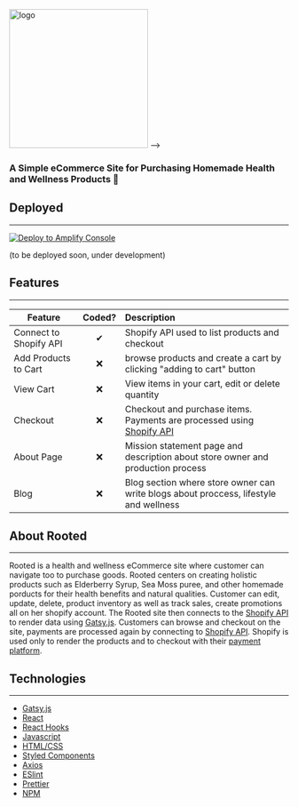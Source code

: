<img src="https://scontent-lax3-2.xx.fbcdn.net/v/t1.18169-9/13754348_1735577500046419_9134668357838244508_n.jpg?_nc_cat=101&ccb=1-3&_nc_sid=09cbfe&_nc_ohc=lMF_O5nM_GQAX8BZQQW&_nc_ht=scontent-lax3-2.xx&oh=8b1c5c63ce6ab45ea7bb202de283f1ff&oe=612813E5" alt="logo" width="250" height="250" />
<!-- <a src="https://github.com/javier-zarate/rooted/issues"
<!-- [![Latest Github release](https://img.shields.io/github/v/release/javier-zarate/rooted.svg)](https://github.com/javier-zarate/rooted/releases/latest)[![Latest Github release](https://img.shields.io/github/v/release/javier-zarate/rooted.svg)](https://github.com/javier-zarate/rooted/releases/latest)[![Latest Github release](https://img.shields.io/github/v/release/javier-zarate/rooted.svg)](https://github.com/javier-zarate/rooted/releases/latest) --> -->

### A Simple eCommerce Site for Purchasing Homemade Health and Wellness Products :handbag:

## Deployed
---
<a href="https://console.aws.amazon.com/amplify/home#/deploy?repo=https://github.com/username/repository">
    <img src="https://oneclick.amplifyapp.com/button.svg" alt="Deploy to Amplify Console">
</a>

(to be deployed soon, under development)

## Features
---
| Feature  |  Coded?       | Description  |
|----------|:-------------:|:-------------|
| Connect to Shopify API| &#10004; | Shopify API used to list products and checkout |
| Add Products to Cart | &#10060; | browse products and create a cart by clicking "adding to cart" button |
| View Cart | &#10060; | View items in your cart, edit or delete quantity |
| Checkout | &#10060; | Checkout and purchase items. Payments are processed using [Shopify API](https://shopify.dev/api/admin/rest/reference) |
| About Page | &#10060; | Mission statement page and description about store owner and production process | 
| Blog | &#10060; | Blog section where store owner can write blogs about proccess, lifestyle and wellness |

## About Rooted
---
Rooted is a health and wellness eCommerce site where customer can navigate too to purchase goods. Rooted centers on creating holistic products such as
Elderberry Syrup, Sea Moss puree, and other homemade porducts for their health benefits and natural qualities. Customer can edit, update, delete, product
inventory as well as track sales, create promotions all on her shopify account.
The Rooted site then connects to the [Shopify API](https://shopify.dev/api/admin/rest/reference) to render data using [Gatsy.js](https://www.gatsbyjs.com/).
Customers can browse and checkout on the site, payments are processed again by connecting to [Shopify API](https://shopify.dev/api/admin/rest/reference).
Shopify is used only to render the products and to checkout with their [payment platform](https://www.shopify.com/payment-gateways). 
 
## Technologies 
---
- [Gatsy.js](https://www.gatsbyjs.com/)
- [React](https://reactjs.org/)
- [React Hooks](https://reactjs.org/docs/hooks-intro.html)
- [Javascript](https://www.javascript.com/)
- [HTML/CSS](https://www.w3.org/standards/webdesign/htmlcss.html)
- [Styled Components](https://styled-components.com/)
- [Axios](https://www.npmjs.com/package/axios)
- [ESlint](https://eslint.org/)
- [Prettier](https://prettier.io/)
- [NPM](https://www.npmjs.com/)


